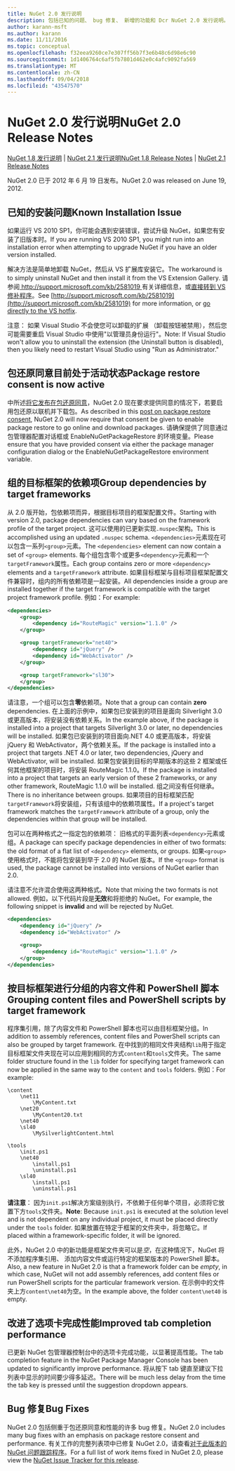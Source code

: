```yaml
---
title: NuGet 2.0 发行说明
description: 包括已知的问题、 bug 修复、 新增的功能和 Dcr NuGet 2.0 发行说明。
author: karann-msft
ms.author: karann
ms.date: 11/11/2016
ms.topic: conceptual
ms.openlocfilehash: f32eea9260ce7e307ff56b7f3e6b48c6d98e6c90
ms.sourcegitcommit: 1d1406764c6af5fb7801d462e0c4afc9092fa569
ms.translationtype: MT
ms.contentlocale: zh-CN
ms.lasthandoff: 09/04/2018
ms.locfileid: "43547570"
---
```

# <a name="nuget-20-release-notes"></a><span data-ttu-id="f1988-103">NuGet 2.0 发行说明</span><span class="sxs-lookup"><span data-stu-id="f1988-103">NuGet 2.0 Release Notes</span></span>

<span data-ttu-id="f1988-104">[NuGet 1.8 发行说明](../release-notes/nuget-1.8.md) | [NuGet 2.1 发行说明](../release-notes/nuget-2.1.md)</span><span class="sxs-lookup"><span data-stu-id="f1988-104">[NuGet 1.8 Release Notes](../release-notes/nuget-1.8.md) | [NuGet 2.1 Release Notes](../release-notes/nuget-2.1.md)</span></span>

<span data-ttu-id="f1988-105">NuGet 2.0 已于 2012 年 6 月 19 日发布。</span><span class="sxs-lookup"><span data-stu-id="f1988-105">NuGet 2.0 was released on June 19, 2012.</span></span>

## <a name="known-installation-issue"></a><span data-ttu-id="f1988-106">已知的安装问题</span><span class="sxs-lookup"><span data-stu-id="f1988-106">Known Installation Issue</span></span>
<span data-ttu-id="f1988-107">如果运行 VS 2010 SP1，你可能会遇到安装错误，尝试升级 NuGet，如果您有安装了旧版本时。</span><span class="sxs-lookup"><span data-stu-id="f1988-107">If you are running VS 2010 SP1, you might run into an installation error when attempting to upgrade NuGet if you have an older version installed.</span></span>

<span data-ttu-id="f1988-108">解决方法是简单地卸载 NuGet，然后从 VS 扩展库安装它。</span><span class="sxs-lookup"><span data-stu-id="f1988-108">The workaround is to simply uninstall NuGet and then install it from the VS Extension Gallery.</span></span>  <span data-ttu-id="f1988-109">请参阅[ http://support.microsoft.com/kb/2581019 ](http://support.microsoft.com/kb/2581019)有关详细信息，或[直接转到 VS 修补程序](http://bit.ly/vsixcertfix)。</span><span class="sxs-lookup"><span data-stu-id="f1988-109">See [http://support.microsoft.com/kb/2581019](http://support.microsoft.com/kb/2581019) for more information, or [go directly to the VS hotfix](http://bit.ly/vsixcertfix).</span></span>

<span data-ttu-id="f1988-110">注意： 如果 Visual Studio 不会使您可以卸载的扩展 （卸载按钮被禁用），然后您可能需要重启 Visual Studio 中使用"以管理员身份运行"。</span><span class="sxs-lookup"><span data-stu-id="f1988-110">Note: If Visual Studio won't allow you to uninstall the extension (the Uninstall button is disabled), then you likely need to restart Visual Studio using "Run as Administrator."</span></span>

## <a name="package-restore-consent-is-now-active"></a><span data-ttu-id="f1988-111">包还原同意目前处于活动状态</span><span class="sxs-lookup"><span data-stu-id="f1988-111">Package restore consent is now active</span></span>

<span data-ttu-id="f1988-112">中所述[将它发布在包还原同意](http://blog.nuget.org/20120518/package-restore-and-consent.html)，NuGet 2.0 现在要求提供同意的情况下，若要启用包还原以联机并下载包。</span><span class="sxs-lookup"><span data-stu-id="f1988-112">As described in this [post on package restore consent](http://blog.nuget.org/20120518/package-restore-and-consent.html), NuGet 2.0 will now require that consent be given to enable package restore to go online and download packages.</span></span> <span data-ttu-id="f1988-113">请确保提供了同意通过包管理器配置对话框或 EnableNuGetPackageRestore 的环境变量。</span><span class="sxs-lookup"><span data-stu-id="f1988-113">Please ensure that you have provided consent via either the package manager configuration dialog or the EnableNuGetPackageRestore environment variable.</span></span>

## <a name="group-dependencies-by-target-frameworks"></a><span data-ttu-id="f1988-114">组的目标框架的依赖项</span><span class="sxs-lookup"><span data-stu-id="f1988-114">Group dependencies by target frameworks</span></span>

<span data-ttu-id="f1988-115">从 2.0 版开始，包依赖项而异，根据目标项目的框架配置文件。</span><span class="sxs-lookup"><span data-stu-id="f1988-115">Starting with version 2.0, package dependencies can vary based on the framework profile of the target project.</span></span> <span data-ttu-id="f1988-116">这可以使用的已更新实现`.nuspec`架构。</span><span class="sxs-lookup"><span data-stu-id="f1988-116">This is accomplished using an updated `.nuspec` schema.</span></span> <span data-ttu-id="f1988-117">`<dependencies>`元素现在可以包含一系列`<group>`元素。</span><span class="sxs-lookup"><span data-stu-id="f1988-117">The `<dependencies>` element can now contain a set of `<group>` elements.</span></span> <span data-ttu-id="f1988-118">每个组包含零个或更多`<dependency>`元素和一个`targetFramework`属性。</span><span class="sxs-lookup"><span data-stu-id="f1988-118">Each group contains zero or more `<dependency>` elements and a `targetFramework` attribute.</span></span> <span data-ttu-id="f1988-119">如果目标框架与目标项目框架配置文件兼容时，组内的所有依赖项是一起安装。</span><span class="sxs-lookup"><span data-stu-id="f1988-119">All dependencies inside a group are installed together if the target framework is compatible with the target project framework profile.</span></span> <span data-ttu-id="f1988-120">例如：</span><span class="sxs-lookup"><span data-stu-id="f1988-120">For example:</span></span>

```xml
<dependencies>
    <group>
        <dependency id="RouteMagic" version="1.1.0" />
    </group>

    <group targetFramework="net40">
        <dependency id="jQuery" />
        <dependency id="WebActivator" />
    </group>

    <group targetFramework="sl30">
    </group>
</dependencies>
```

<span data-ttu-id="f1988-121">请注意，一个组可以包含**零**依赖项。</span><span class="sxs-lookup"><span data-stu-id="f1988-121">Note that a group can contain **zero** dependencies.</span></span> <span data-ttu-id="f1988-122">在上面的示例中，如果包已安装到的项目是面向 Silverlight 3.0 或更高版本，将安装没有依赖关系。</span><span class="sxs-lookup"><span data-stu-id="f1988-122">In the example above, if the package is installed into a project that targets Silverlight 3.0 or later, no dependencies will be installed.</span></span> <span data-ttu-id="f1988-123">如果包已安装到的项目面向.NET 4.0 或更高版本，将安装 jQuery 和 WebActivator，两个依赖关系。</span><span class="sxs-lookup"><span data-stu-id="f1988-123">If the package is installed into a project that targets .NET 4.0 or later, two dependencies, jQuery and WebActivator, will be installed.</span></span>  <span data-ttu-id="f1988-124">如果包安装到目标的早期版本的这些 2 框架或任何其他框架的项目时，将安装 RouteMagic 1.1.0。</span><span class="sxs-lookup"><span data-stu-id="f1988-124">If the package is installed into a project that targets an early version of these 2 frameworks, or any other framework, RouteMagic 1.1.0 will be installed.</span></span> <span data-ttu-id="f1988-125">组之间没有任何继承。</span><span class="sxs-lookup"><span data-stu-id="f1988-125">There is no inheritance between groups.</span></span> <span data-ttu-id="f1988-126">如果项目的目标框架匹配`targetFramework`将安装组，只有该组中的依赖项属性。</span><span class="sxs-lookup"><span data-stu-id="f1988-126">If a project's target framework matches the `targetFramework` attribute of a group, only the dependencies within that group will be installed.</span></span>

<span data-ttu-id="f1988-127">包可以在两种格式之一指定包的依赖项： 旧格式的平面列表`<dependency>`元素或组。</span><span class="sxs-lookup"><span data-stu-id="f1988-127">A package can specify package dependencies in either of two formats: the old format of a flat list of `<dependency>` elements, or groups.</span></span> <span data-ttu-id="f1988-128">如果`<group>`使用格式时，不能将包安装到早于 2.0 的 NuGet 版本。</span><span class="sxs-lookup"><span data-stu-id="f1988-128">If the `<group>` format is used, the package cannot be installed into versions of NuGet earlier than 2.0.</span></span>

<span data-ttu-id="f1988-129">请注意不允许混合使用这两种格式。</span><span class="sxs-lookup"><span data-stu-id="f1988-129">Note that mixing the two formats is not allowed.</span></span> <span data-ttu-id="f1988-130">例如，以下代码片段是**无效**和将拒绝的 NuGet。</span><span class="sxs-lookup"><span data-stu-id="f1988-130">For example, the following snippet is **invalid** and will be rejected by NuGet.</span></span>

```xml
<dependencies>
    <dependency id="jQuery" />
    <dependency id="WebActivator" />

    <group>
        <dependency id="RouteMagic" version="1.1.0" />
    </group>
</dependencies>
```

## <a name="grouping-content-files-and-powershell-scripts-by-target-framework"></a><span data-ttu-id="f1988-131">按目标框架进行分组的内容文件和 PowerShell 脚本</span><span class="sxs-lookup"><span data-stu-id="f1988-131">Grouping content files and PowerShell scripts by target framework</span></span>

<span data-ttu-id="f1988-132">程序集引用，除了内容文件和 PowerShell 脚本也可以由目标框架分组。</span><span class="sxs-lookup"><span data-stu-id="f1988-132">In addition to assembly references, content files and PowerShell scripts can also be grouped by target framework.</span></span> <span data-ttu-id="f1988-133">在中找到的相同文件夹结构`lib`用于指定目标框架文件夹现在可以应用到相同的方式`content`和`tools`文件夹。</span><span class="sxs-lookup"><span data-stu-id="f1988-133">The same folder structure found in the `lib` folder for specifying target framework can  now be applied in the same way to the `content` and `tools` folders.</span></span> <span data-ttu-id="f1988-134">例如：</span><span class="sxs-lookup"><span data-stu-id="f1988-134">For example:</span></span>

    \content
        \net11
            \MyContent.txt
        \net20
            \MyContent20.txt
        \net40
        \sl40
            \MySilverlightContent.html

    \tools
        \init.ps1
        \net40
            \install.ps1
            \uninstall.ps1
        \sl40
            \install.ps1
            \uninstall.ps1

<span data-ttu-id="f1988-135">**请注意**： 因为`init.ps1`解决方案级别执行，不依赖于任何单个项目，必须将它放置下方`tools`文件夹。</span><span class="sxs-lookup"><span data-stu-id="f1988-135">**Note**: Because `init.ps1` is executed at the solution level and is not dependent on any individual project, it must be placed directly under the `tools` folder.</span></span> <span data-ttu-id="f1988-136">如果放置在特定于框架的文件夹中，将忽略它。</span><span class="sxs-lookup"><span data-stu-id="f1988-136">If placed within a framework-specific folder, it will be ignored.</span></span>

<span data-ttu-id="f1988-137">此外，NuGet 2.0 中的新功能是框架文件夹可以是*空*，在这种情况下，NuGet 将不添加程序集引用、 添加内容文件或运行特定的框架版本的 PowerShell 脚本。</span><span class="sxs-lookup"><span data-stu-id="f1988-137">Also, a new feature in NuGet 2.0 is that a framework folder can be *empty*, in which case, NuGet will not add assembly references, add content files or run  PowerShell scripts for the particular framework version.</span></span> <span data-ttu-id="f1988-138">在示例中的文件夹上方`content\net40`为空。</span><span class="sxs-lookup"><span data-stu-id="f1988-138">In the example above, the folder `content\net40` is empty.</span></span>

## <a name="improved-tab-completion-performance"></a><span data-ttu-id="f1988-139">改进了选项卡完成性能</span><span class="sxs-lookup"><span data-stu-id="f1988-139">Improved tab completion performance</span></span>
<span data-ttu-id="f1988-140">已更新 NuGet 包管理器控制台中的选项卡完成功能，以显著提高性能。</span><span class="sxs-lookup"><span data-stu-id="f1988-140">The tab completion feature in the NuGet Package Manager Console has been updated to significantly improve performance.</span></span> <span data-ttu-id="f1988-141">将从按下 tab 键直至建议下拉列表中显示的时间要少得多延迟。</span><span class="sxs-lookup"><span data-stu-id="f1988-141">There will be much less delay from the time the tab key is pressed until the suggestion dropdown appears.</span></span>

## <a name="bug-fixes"></a><span data-ttu-id="f1988-142">Bug 修复</span><span class="sxs-lookup"><span data-stu-id="f1988-142">Bug Fixes</span></span>
<span data-ttu-id="f1988-143">NuGet 2.0 包括侧重于包还原同意和性能的许多 bug 修复。</span><span class="sxs-lookup"><span data-stu-id="f1988-143">NuGet 2.0 includes many bug fixes with an emphasis on package restore consent and performance.</span></span>
<span data-ttu-id="f1988-144">有关工作的完整列表项中已修复 NuGet 2.0，请查看[对于此版本的 NuGet 问题跟踪程序](http://nuget.codeplex.com/workitem/list/advanced?keyword=&status=Closed&type=All&priority=All&release=NuGet%202.0&assignedTo=All&component=All&sortField=Votes&sortDirection=Descending&page=0)。</span><span class="sxs-lookup"><span data-stu-id="f1988-144">For a full list of work items fixed in NuGet 2.0, please view the [NuGet Issue Tracker for this release](http://nuget.codeplex.com/workitem/list/advanced?keyword=&status=Closed&type=All&priority=All&release=NuGet%202.0&assignedTo=All&component=All&sortField=Votes&sortDirection=Descending&page=0).</span></span>
